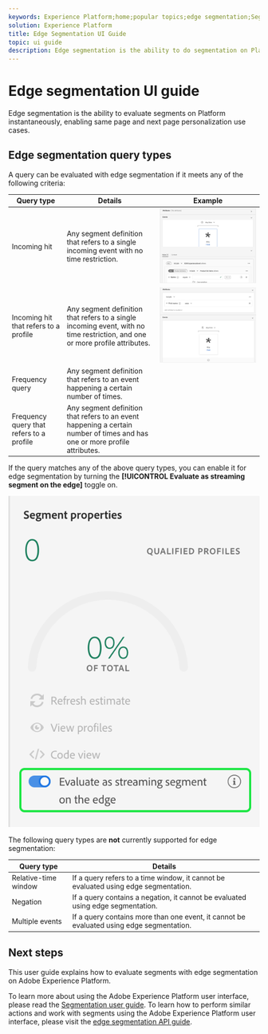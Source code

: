 ```yaml
---
keywords: Experience Platform;home;popular topics;edge segmentation;Segmentation;Segmentation Service;segmentation service;ui guide;streaming edge;
solution: Experience Platform
title: Edge Segmentation UI Guide
topic: ui guide
description: Edge segmentation is the ability to do segmentation on Platform near instantaneously, allowing segments to quickly and efficiently be evaluated.
---
```


# Edge segmentation UI guide

Edge segmentation is the ability to evaluate segments on Platform instantaneously, enabling same page and next page personalization use cases. 

## Edge segmentation query types

A query can be evaluated with edge segmentation if it meets any of the following criteria:

| Query type | Details | Example |
| ---------- | ------- | ------- |
| Incoming hit | Any segment definition that refers to a single incoming event with no time restriction. | ![](../images/ui/edge-segmentation/incoming-hit.png) |
| Incoming hit that refers to a profile | Any segment definition that refers to a single incoming event, with no time restriction, and one or more profile attributes. | ![](../images/ui/edge-segmentation/profile-hit.png) |
| Frequency query | Any segment definition that refers to an event happening a certain number of times. | |
| Frequency query that refers to a profile | Any segment definition that refers to an event happening a certain number of times and has one or more profile attributes. | |

If the query matches any of the above query types, you can enable it for edge segmentation by turning the **[!UICONTROL Evaluate as streaming segment on the edge]** toggle on.

![](../images/ui/edge-segmentation/mark-on-edge.png)

The following query types are **not** currently supported for edge segmentation:

| Query type | Details |
| ---------- | ------- |
| Relative-time window | If a query refers to a time window, it cannot be evaluated using edge segmentation. |
| Negation | If a query contains a negation, it cannot be evaluated using edge segmentation. | 
| Multiple events | If a query contains more than one event, it cannot be evaluated using edge segmentation. |

## Next steps

This user guide explains how to evaluate segments with edge segmentation on Adobe Experience Platform. 

To learn more about using the Adobe Experience Platform user interface, please read the [Segmentation user guide](./overview.md). To learn how to perform similar actions and work with segments using the Adobe Experience Platform user interface, please visit the [edge segmentation API guide](../api/edge-segmentation.md).